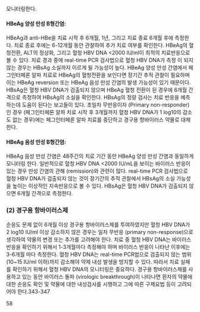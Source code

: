 모니터링한다.

#### HBeAg 양성 만성 B형간염:
HBeAg과 anti-HBe을 치료 시작 후 6개월, 1년, 그리고 치료 종료 6개월 후에 측정한다. 치료 종료 후에는 6-12개월 동안 관찰하여 추가 치료 여부를 확인한다. HBeAg의 혈청전환, ALT의 정상화, 그리고 혈청 HBV DNA <2000 IU/ml이 최적의 치료반응으로 볼 수 있다. 치료 경과 중에 real-time PCR 검사법으로 혈청 HBV DNA가 측정 이 되지 않는 경우는 HBsAg 소실까지 이르게 될 가능성이 높다. HBeAg 양성 만성 간염에서 페그인터페론 알파 치료로 HBeAg의 혈청전환을 보인다면 장기간 추적 관찰이 필요하며 이는 HBeAg reversion 또는 HBeAg 음성 만성 간염의 발생 가능성이 있기 때문이다. HBsAg은 혈청 HBV DNA가 검출되지 않으며 HBeAg 혈청 전환이 된 경우에 6개월 간격으로 측정하여 HBsAg의 소실을 확인한다. HBsAg의 정량 검사는 치료 반응을 예측하는데 도움이 된다는 보고들이 있다. 초일차 무반응이자 (Primary non-responder)인 경우 (페그인터페론 알파 치료 시작 후 3개월까지 혈청 HBV DNA가 1 log10의 감소도 없는 경우)에는 페그인터페론 알파 치료를 중단하고 경구용 항바이러스 약물로 대체한다.

#### HBeAg 음성 만성 B형간염:
HBeAg 음성 만성 간염은 48주간의 치료 기간 동안 HBeAg 양성 만성 간염과 동일하게 모니터링 한다. 일반적으로 혈청 HBV DNA <2000 IU/mL을 보이는 바이러스 반응이 있는 경우 만성 간염의 관해 (remission)와 관련이 많다. real-time PCR 검사법으로 혈청 HBV DNA가 검출되지 않는 것이 장기간의 추적 관찰에서 HBsAg의 소실 가능성을 높이는 이상적인 지속반응으로 볼 수 있다. HBsAg은 혈청 HBV DNA가 검출되지 않으면 6개월 간격으로 측정한다.

### (2) 경구용 항바이러스제
순응도 문제 없이 6개월 이상 경구용 항바이러스제를 투여하였지만 혈청 HBV DNA가 2 log10 IU/ml 이상 감소하지 않은 경우는 일차 무반응 (primary non-response)으로 생각하여 약물의 변경 또는 추가를 고려해야 한다. 치료 중 혈청 HBV DNA는 바이러스 반응을 확인하기 위해서 1-3개월마다 측정해야 하며 바이러스 반응이 나타난 이후에는 3-6개월 마다 측정한다. 혈청 HBV DNA는 real-time PCR법으로 검출되지 않는 범위 (10~15 IU/ml 이하)까지 감소해야 약제 내성 발생을 방지할 수 있다. 따라서 치료 실패를 확인하기 위해서 혈청 HBV DNA의 모니터링은 중요하다. 경구용 항바이러스제를 사용하고 있는 동안 바이러스 돌파 (virologic breakthrough)이 나타나면 환자의 약물에 대한 순응도 확인 및 약물에 대한 내성검사를 시행하고 그에 따른 구제요법 등이 고려되어야 한다.343-347

<PAGE>58